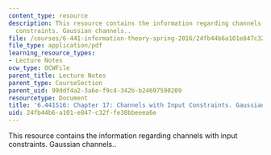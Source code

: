 ```yaml
---
content_type: resource
description: This resource contains the information regarding channels with input
  constraints. Gaussian channels..
file: /courses/6-441-information-theory-spring-2016/24fb44b6a101e847c32ffe38bbeeea6e_MIT6_441S16_chapter_17.pdf
file_type: application/pdf
learning_resource_types:
- Lecture Notes
ocw_type: OCWFile
parent_title: Lecture Notes
parent_type: CourseSection
parent_uid: 99ddf4a2-3a6e-f9c4-342b-b24697590209
resourcetype: Document
title: '6.441S16: Chapter 17: Channels with Input Constraints. Gaussian Channels.'
uid: 24fb44b6-a101-e847-c32f-fe38bbeeea6e
---
```

This resource contains the information regarding channels with input constraints. Gaussian channels..


